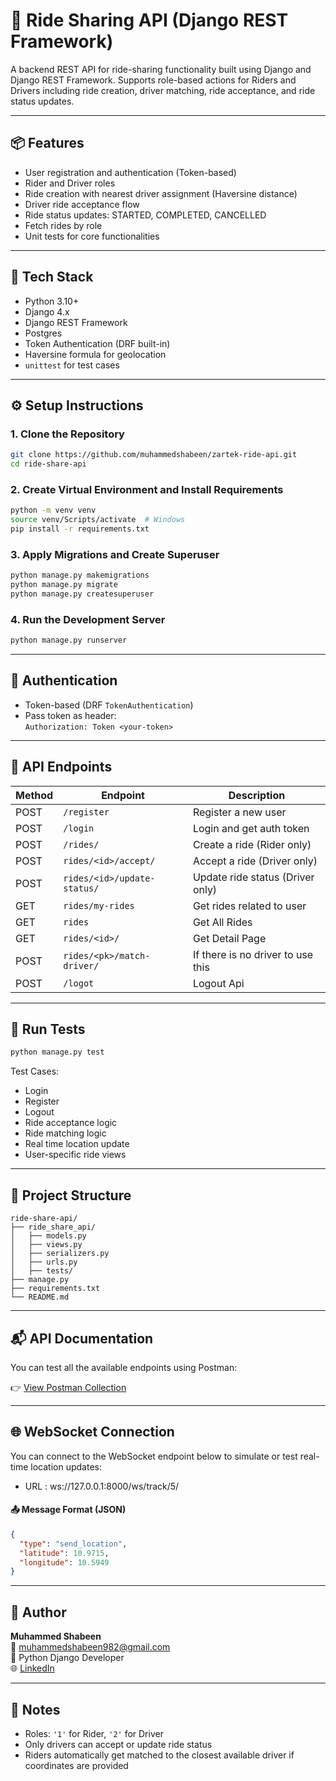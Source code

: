 # 🚖 Ride Sharing API (Django REST Framework)

A backend REST API for ride-sharing functionality built using Django and Django REST Framework. Supports role-based actions for Riders and Drivers including ride creation, driver matching, ride acceptance, and ride status updates.

---

## 📦 Features

- User registration and authentication (Token-based)
- Rider and Driver roles
- Ride creation with nearest driver assignment (Haversine distance)
- Driver ride acceptance flow
- Ride status updates: STARTED, COMPLETED, CANCELLED
- Fetch rides by role
- Unit tests for core functionalities

---

## 🧰 Tech Stack

- Python 3.10+
- Django 4.x
- Django REST Framework
- Postgres
- Token Authentication (DRF built-in)
- Haversine formula for geolocation
- `unittest` for test cases

---

## ⚙️ Setup Instructions

### 1. Clone the Repository

```bash
git clone https://github.com/muhammedshabeen/zartek-ride-api.git
cd ride-share-api
```

### 2. Create Virtual Environment and Install Requirements

```bash
python -m venv venv
source venv/Scripts/activate  # Windows
pip install -r requirements.txt
```

### 3. Apply Migrations and Create Superuser

```bash
python manage.py makemigrations
python manage.py migrate
python manage.py createsuperuser
```

### 4. Run the Development Server

```bash
python manage.py runserver
```

---

## 🔐 Authentication

- Token-based (DRF `TokenAuthentication`)
- Pass token as header:  
  `Authorization: Token <your-token>`

---

## 🔗 API Endpoints

| Method | Endpoint                            | Description                         |
|--------|-------------------------------------|-------------------------------------|
| POST   | `/register`                         | Register a new user                 |
| POST   | `/login`                            | Login and get auth token            |
| POST   | `/rides/`                           | Create a ride (Rider only)          |
| POST   | `rides/<id>/accept/`                | Accept a ride (Driver only)         |
| POST   | `rides/<id>/update-status/`         | Update ride status (Driver only)    |
| GET    | `rides/my-rides`                    | Get rides related to user           |
| GET    | `rides`                             | Get All Rides                       |
| GET    | `rides/<id>/`                       | Get Detail Page                     |
| POST   | `rides/<pk>/match-driver/`          | If there is no driver to use this   |
| POST   | `/logot`                            | Logout Api                          |


---

## 🧪 Run Tests

```bash
python manage.py test
```

Test Cases:
- Login
- Register
- Logout
- Ride acceptance logic
- Ride matching logic
- Real time location update
- User-specific ride views

---

## 📁 Project Structure

```
ride-share-api/
├── ride_share_api/
│   ├── models.py
│   ├── views.py
│   ├── serializers.py
│   ├── urls.py
│   ├── tests/
├── manage.py
├── requirements.txt
└── README.md
```

---

## 📬 API Documentation

You can test all the available endpoints using Postman:

👉 [View Postman Collection](https://documenter.getpostman.com/view/39130056/2sB2xBDpwz)


---


## 🌐 WebSocket Connection


You can connect to the WebSocket endpoint below to simulate or test real-time location updates:
- URL : ws://127.0.0.1:8000/ws/track/5/
#### 📤 Message Format (JSON)
```json
{
  "type": "send_location",
  "latitude": 10.9715,
  "longitude": 10.5949
}
```

---

## 🙋 Author

**Muhammed Shabeen**  
📧 muhammedshabeen982@gmail.com  
📍 Python Django Developer  
🌐 [LinkedIn](https://www.linkedin.com/in/muhammadshabeenj/)

---

## 📝 Notes

- Roles: `'1'` for Rider, `'2'` for Driver
- Only drivers can accept or update ride status
- Riders automatically get matched to the closest available driver if coordinates are provided